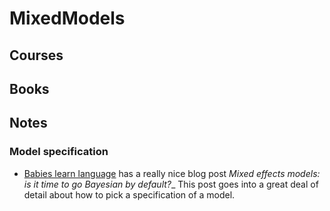 # MixedModels

## Courses

## Books

## Notes

### Model specification

* [Babies learn language](http://babieslearninglanguage.blogspot.com/2018/02/mixed-effects-models-is-it-time-to-go.html) has a really nice
  blog post _Mixed effects models: is it time to go Bayesian by default?__ This post goes into a great deal of detail about how to pick
  a specification of a model.

